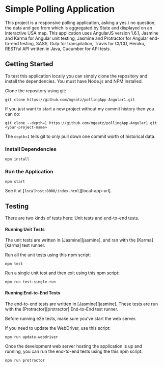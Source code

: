 # Simple Polling Application

This project is a responsive polling application, asking a yes / no question, the data and geo from which is aggregated by State 
and displayed on an interactive USA map. This application uses AngularJS version 1.6.1, Jasmine and Karma for Angular unit testing, 
Jasmine and Protractor for Angular end-to-end testing, SASS, Gulp for transpilation, Travis for CI/CD, Heroku, RESTful API written in Java, 
Cucumber for API tests.

## Getting Started

To test this application locally you can simply clone the repository and install the dependencies. You must have Node.js
and NPM installed. 

Clone the repository using git:

```
git clone https://github.com/mgeatz/pollingApp-Angular1.git
```

If you just want to start a new project without my commit history then you can do:

```
git clone --depth=1 https://github.com/mgeatz/pollingApp-Angular1.git <your-project-name>
```

The `depth=1` tells git to only pull down one commit worth of historical data.

### Install Dependencies

```
npm install
```

### Run the Application

```
npm start
```

See it at [`localhost:8000/index.html`][local-app-url].

## Testing

There are two kinds of tests here: Unit tests and end-to-end tests.

#### Running Unit Tests

The unit tests are written in [Jasmine][jasmine], and ran with the [Karma][karma] test runner. 
 
Run all the unit tests using this npm script:

```
npm test
```

Run a single unit test and then exit using this npm script:

```
npm run test-single-run
```


<a name="e2e-testing"></a>
#### Running End-to-End Tests

The end-to-end tests are written in [Jasmine][jasmine]. These tests
are run with the [Protractor][protractor] End-to-End test runner. 

Before running e2e tests, make sure you've start the web server.

If you need to update the WebDriver, use this script:

```
npm run update-webdriver
```

Once the development web server hosting the application is up and running, you
can run the end-to-end tests using the this npm script:

```
npm run protractor
```
